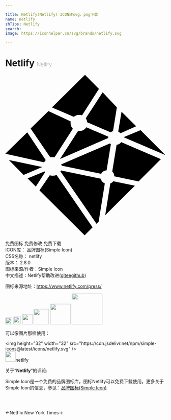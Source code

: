 ```yaml
---

title: Netlify(Netlify) ICON转svg、png下载
name: netlify
zhTips: Netlify
search: 
image: https://iconhelper.cn/svg/brands/netlify.svg

---
```


# Netlify  <small style="font-size: 60%;font-weight: 100">Netlify</small>

<div id="svg" class="svg-wrap">
<svg role="img" xmlns="http://www.w3.org/2000/svg" viewBox="0 0 24 24"><title>Netlify icon</title><path d="M16.934 8.519a1.044 1.044 0 0 1 .303.23l2.349-1.045-2.192-2.171-.491 2.954zM12.06 6.546a1.305 1.305 0 0 1 .209.574l3.497 1.482a1.044 1.044 0 0 1 .355-.177l.574-3.55-2.13-2.234-2.505 3.852v.053zm11.933 5.491l-3.748-3.748-2.548 1.044 6.264 2.662s.053.042.032.042zm-.627.606l-6.013-2.569a1.044 1.044 0 0 1-.7.407l-.647 3.957a1.044 1.044 0 0 1 .303.731l3.633.762 3.33-3.31v-.062zM15.4 9.25L12.132 7.86a1.2 1.2 0 0 1-1.044.543h-.199L8.185 12.58l7.225-3.132v.01a.887.887 0 0 1 0-.167.052.052 0 0 0-.01-.041zm3.967 7.308l-3.195-.658a1.096 1.096 0 0 1-.46.344l-.761 4.72 4.437-4.396s-.01.02-.021.02zm-4.469-.324a1.044 1.044 0 0 1-.616-.71l-5.95-1.222-.084.136 5.398 7.81.323-.324.919-5.67s.031.022.01.011zm-6.441-2.652l5.878 1.211a1.044 1.044 0 0 1 .824-.522l.637-3.894-.135-.115-7.308 3.132a1.817 1.817 0 0 1 .104.188zm-2.464.981l-.125-.125-2.537 1.044 1.232 1.222 1.399-2.172zm1.67.397a1.368 1.368 0 0 1-.563.125 1.389 1.389 0 0 1-.45-.073l-1.544 2.245 6.765 6.702 1.19-1.18zm-.95-2.641a1.702 1.702 0 0 1 .314 0 1.378 1.378 0 0 1 .344 0l2.735-4.25a1.19 1.19 0 0 1-.334-.824 1.242 1.242 0 0 1 0-.271l-3.32-1.535-2.672 2.6zm.303-7.402l3.237 1.378a1.242 1.242 0 0 1 .835-.282 1.357 1.357 0 0 1 .397.063l2.526-3.947L11.923.041 7.016 4.854s-.01.052 0 .063zm-1.21 8.164a1.566 1.566 0 0 1 .24-.334L3.278 8.613 0 11.797l5.804 1.284zm-.262.7L.533 12.735l2.203 2.235 2.777-1.18z"/></svg>
</div>
<detail full-name='netlify'></detail>

<div class="detail-page">
<p>
<span><span class="badge-success badge">免费图标</span> <span class="badge-success badge">免费修改</span>  <span class="badge-success badge">免费下载</span> </span>
<br/>
<span>
ICON库：
<span class="badge-secondary badge">品牌图标(Simple Icon)</span> 
</span>
<br/>
<span>
CSS名称：
<span class="badge-secondary badge">netlify</span> 
</span>

<br/>
<span>
版本：
<span class="badge-secondary badge">2.8.0</span> 
</span>
<br/>
<span>图标来源/作者：<span class="badge-light badge">Simple Icon</span></span> 
<br/>
<span class="zh-detail">中文描述：<span class="badge-primary badge">Netlify</span><span class="help-link"><span>帮助改进</span>(<a href="https://gitee.com/liuwave/icon-helper/edit/master/json/brands/netlify.json" target="_blank" rel="noopener noreferrer">gitee</a><a href="https://github.com/liuwave/icon-helper/edit/master/json/brands/netlify.json" target="_blank" rel="noopener noreferrer">github</a></span>)</span><br/>
</p>
</div><div class="description description alert alert-light"><p>图标来源地址：<a href="https://www.netlify.com/press/" target="_blank" rel="noopener noreferrer">https://www.netlify.com/press/</a></p></div>
<div class="alert alert-dark">
<img height="21" width="21" src="https://cdn.jsdelivr.net/npm/simple-icons@latest/icons/netlify.svg" />
<img height="24" width="24" src="https://cdn.jsdelivr.net/npm/simple-icons@latest/icons/netlify.svg" />
<img height="32" width="32" src="https://cdn.jsdelivr.net/npm/simple-icons@latest/icons/netlify.svg" />
<img height="48" width="48" src="https://cdn.jsdelivr.net/npm/simple-icons@latest/icons/netlify.svg" />
<img height="64" width="64" src="https://cdn.jsdelivr.net/npm/simple-icons@latest/icons/netlify.svg" />
<img height="96" width="96" src="https://cdn.jsdelivr.net/npm/simple-icons@latest/icons/netlify.svg" />

</div>
<div>
  <p>可以像图片那样使用：    
  </p>
  <div class="alert alert-primary" style="font-size: 14px">
    &lt;img height="32" width="32" src="https://cdn.jsdelivr.net/npm/simple-icons@latest/icons/netlify.svg" /&gt;
    <copy-btn content='<img height="32" width="32" src="https://cdn.jsdelivr.net/npm/simple-icons@latest/icons/netlify.svg" />'></copy-btn>
  </div>
  <div class="alert alert-secondary">
    <img height="32" width="32" src="https://cdn.jsdelivr.net/npm/simple-icons@latest/icons/netlify.svg" />netlify
    <copy-btn content="netlify" btn-title="复制图标名称"></copy-btn>
  </div>
</div>
<div class="icon-detail__container">
<p>关于“<b>Netlify</b>”的评论:</p>
</div>
<Vssue title="关于“Netlify”的评论" />
<div><p>Simple Icon是一个免费的品牌图标库。图标Netlify可以免费下载使用。更多关于  Simple Icon的信息，参见：<a target="_blank" href="https://iconhelper.cn/brands.html">品牌图标(Simple Icon)</a>
</p></div>


<div style="padding:2rem 0 " class="page-nav"><p class="inner"><span class="prev">←<router-link to="/icon/netflix.html">Netflix</router-link></span> <span class="next"><router-link to="/icon/new-york-times.html">New York Times</router-link>→</span></p></div>
